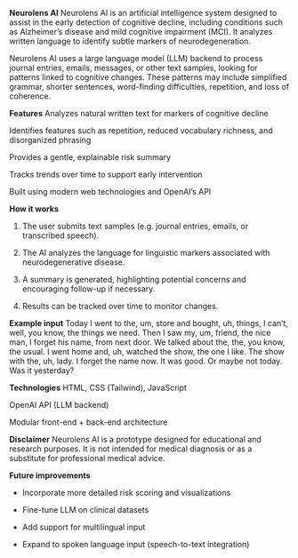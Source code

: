 **Neurolens AI**
Neurolens AI is an artificial intelligence system designed to assist in the early detection of cognitive decline, including conditions such as Alzheimer’s disease and mild cognitive impairment (MCI). It analyzes written language to identify subtle markers of neurodegeneration.

Neurolens AI uses a large language model (LLM) backend to process journal entries, emails, messages, or other text samples, looking for patterns linked to cognitive changes. These patterns may include simplified grammar, shorter sentences, word-finding difficulties, repetition, and loss of coherence.

**Features**
Analyzes natural written text for markers of cognitive decline

Identifies features such as repetition, reduced vocabulary richness, and disorganized phrasing

Provides a gentle, explainable risk summary

Tracks trends over time to support early intervention

Built using modern web technologies and OpenAI’s API

**How it works**
1. The user submits text samples (e.g. journal entries, emails, or transcribed speech).

2. The AI analyzes the language for linguistic markers associated with neurodegenerative disease.

3. A summary is generated, highlighting potential concerns and encouraging follow-up if necessary.

4. Results can be tracked over time to monitor changes.

**Example input**
Today I went to the, um, store and bought, uh, things, I can’t, well, you know, the things we need. Then I saw my, um, friend, the nice man, I forget his name, from next door. We talked about the, the, you know, the usual. I went home and, uh, watched the show, the one I like. The show with the, uh, lady. I forget the name now. It was good. Or maybe not today. Was it yesterday?

**Technologies**
HTML, CSS (Tailwind), JavaScript

OpenAI API (LLM backend)

Modular front-end + back-end architecture

**Disclaimer**
Neurolens AI is a prototype designed for educational and research purposes. It is not intended for medical diagnosis or as a substitute for professional medical advice.

**Future improvements**
- Incorporate more detailed risk scoring and visualizations

- Fine-tune LLM on clinical datasets

- Add support for multilingual input

- Expand to spoken language input (speech-to-text integration)

